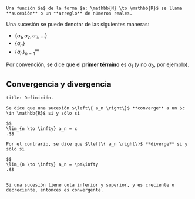 ```ad-definition

Una función $a$ de la forma $a: \mathbb{N} \to \mathbb{R}$ se llama **sucesión** o un **arreglo** de números reales.

```

Una sucesión se puede denotar de las siguientes maneras:

- $\left\{ a_1, a_2, a_3, \ldots \right\}$
- $\left\{ a_n \right\}$
-  $\left\{ a_n \right\}^{\infty}_{n=1}$

Por convención, se dice que el **primer término** es $a_1$ (y no $a_0$, por ejemplo).

## Convergencia y divergencia

```ad-definition
title: Definición.

Se dice que una sucesión $\left\{ a_n \right\}$ **converge** a un $c \in \mathbb{R}$ si y sólo si

$$
\lim_{n \to \infty} a_n = c
.$$

Por el contrario, se dice que $\left\{ a_n \right\}$ **diverge** si y sólo si

$$
\lim_{n \to \infty} a_n = \pm\infty
.$$
```

```ad-theorem

Si una sucesión tiene cota inferior y superior, y es creciente o decreciente, entonces es convergente.

```
